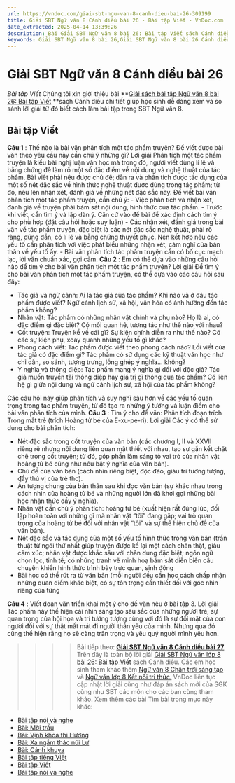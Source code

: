 ```yaml
---
url: https://vndoc.com/giai-sbt-ngu-van-8-canh-dieu-bai-26-309199
title: Giải SBT Ngữ văn 8 Cánh diều bài 26 - Bài tập Viết - VnDoc.com
date_extracted: 2025-04-14 13:39:26
description: Bài Giải SBT Ngữ văn 8 bài 26: Bài tập Viết sách Cánh diều có đáp án chi tiết cho các bạn cùng tham khảo.
keywords: Giải SBT Ngữ văn 8 bài 26,Giải SBT Ngữ văn 8 bài 26 Cánh diều,Giải sách bài tập Ngữ văn CD lớp 8,Ngữ văn lớp 8 Cánh diều,giải bài tập ngữ văn lớp 8,Bài tập Viếtc,soạn bài ngữ văn 8,ôn tập ngữ văn 8
---
```


# Giải SBT Ngữ văn 8 Cánh diều bài 26
 _Bài tập Viết_
Chúng tôi xin giới thiệu bài **[Giải sách bài tập Ngữ văn 8 bài 26: Bài tập Viết](<https://vndoc.com/giai-sbt-ngu-van-8-canh-dieu-bai-26-309199>) **sách Cánh diều chi tiết giúp học sinh dễ dàng xem và so sánh lời giải từ đó biết cách làm bài tập trong SBT Ngữ văn 8.
## Bài tập Viết
**Câu 1** : Thế nào là bài văn phân tích một tác phẩm truyện? Để viết được bài văn theo yêu cầu này cần chú ý những gì?
Lời giải
Phân tích một tác phẩm truyện là kiểu bài nghị luận văn học mà trong đó, người viết dùng lí lẽ và bằng chứng để làm rõ một số đặc điểm về nội dung và nghệ thuật của tác phẩm. Bài viết phải nêu được chủ đề; dẫn ra và phân tích được tác dụng của một số nét đặc sắc về hình thức nghệ thuật được dùng trong tác phẩm; từ đó, nêu lên nhận xét, đánh giá về những nét đặc sắc này.
Để viết bài văn phân tích một tác phẩm truyện, cần chú ý:
\- Việc phân tích và nhận xét, đánh giá về truyện phải bám sát nội dung, hình thức của tác phẩm.
\- Trước khi viết, cần tìm ý và lập dàn ý. Căn cứ vào đề bài để xác định cách tìm ý cho phù hợp \(đặt câu hỏi hoặc suy luận\)
\- Các nhận xét, đánh giá trong bài văn về tác phẩm truyện, đặc biệt là các nét đặc sắc nghệ thuật, phải rõ ràng, đúng đắn, có lí lẽ và bằng chứng thuyết phục. Nên kết hợp nêu các yếu tố cần phân tích với việc phát biểu những nhận xét, cảm nghĩ của bản thân về yếu tố ấy.
\- Bài văn phân tích tác phẩm truyện cần có bố cục mạch lạc, lời văn chuẩn xác, gợi cảm.
**Câu 2** : Em có thể dựa vào những câu hỏi nào để tìm ý cho bài văn phân tích một tác phẩm truyện?
Lời giải
Để tìm ý cho bài văn phân tích một tác phẩm truyện, có thể dựa vào các câu hỏi sau đây:
  * Tác giả và ngữ cảnh: Ai là tác giả của tác phẩm? Khi nào và ở đâu tác phẩm được viết? Ngữ cảnh lịch sử, xã hội, văn hóa có ảnh hưởng đến tác phẩm không?
  * Nhân vật: Tác phẩm có những nhân vật chính và phụ nào? Họ là ai, có đặc điểm gì đặc biệt? Có mối quan hệ, tương tác như thế nào với nhau?
  * Cốt truyện: Truyện kể về cái gì? Sự kiện chính diễn ra như thế nào? Có các sự kiện phụ, xoay quanh những yếu tố gì khác?
  * Phong cách viết: Tác phẩm được viết theo phong cách nào? Lối viết của tác giả có đặc điểm gì? Tác phẩm có sử dụng các kỹ thuật văn học như chỉ dẫn, so sánh, tượng trưng, lồng ghép ý nghĩa... không?
  * Ý nghĩa và thông điệp: Tác phẩm mang ý nghĩa gì đối với độc giả? Tác giả muốn truyền tải thông điệp hay giá trị gì thông qua tác phẩm? Có liên hệ gì giữa nội dung và ngữ cảnh lịch sử, xã hội của tác phẩm không?

Các câu hỏi này giúp phân tích và suy nghĩ sâu hơn về các yếu tố quan trọng trong tác phẩm truyện, từ đó tạo ra những ý tưởng và luận điểm cho bài văn phân tích của mình.
**Câu 3** : Tìm ý cho đề văn: Phân tích đoạn trích Trong mắt trẻ \(trích Hoàng tử bé của E-xu-pe-ri\).
Lời giải
Các ý có thể sử dụng cho bài phân tích:
  * Nét đặc sắc trong cốt truyện của văn bản \(các chương I, II và XXVII riêng rẽ nhưng nội dung liên quan mật thiết với nhau, tạo sự gắn kết chặt chẽ trong cốt truyện; từ đó, góp phần làm sáng tỏ vai trò của nhân vật hoàng tử bé cũng như nêu bật ý nghĩa của văn bản\).
  * Chủ đề của văn bản \(cách nhìn riêng biệt, độc đáo, giàu trí tưởng tượng, đầy thú vị của trẻ thơ\).
  * Ấn tượng chung của bản thân sau khi đọc văn bản \(sự khác nhau trong cách nhìn của hoàng tử bé và những người lớn đã khơi gợi những bài học nhận thức đầy ý nghĩa\).
  * Nhân vật cần chú ý phân tích: hoàng tử bé \(xuất hiện rất đúng lúc, đối lập hoàn toàn với những gì mà nhân vật “tôi” đang gặp; vai trò quan trọng của hoàng tử bé đối với nhân vật “tôi” và sự thể hiện chủ đề của văn bản\).
  * Nét đặc sắc và tác dụng của một số yếu tố hình thức trong văn bản \(trần thuật từ ngôi thứ nhất giúp truyện được kể lại một cách chân thật, giàu cảm xúc; nhân vật được khắc sâu với chân dung đặc biệt; ngôn ngữ chọn lọc, tinh tế; có những tranh vẽ minh hoạ bám sát diễn biến câu chuyện khiến hình thức trình bày trực quan, sinh động
  * Bài học có thể rút ra từ văn bản \(mỗi người đều cần học cách chấp nhận những quan điểm khác biệt, có sự tôn trọng cần thiết đối với góc nhìn riêng của từng

**Câu 4** : Viết đoạn văn triển khai một ý cho đề văn nêu ở bài tập 3.
Lời giải
Tác phẩm này thể hiện cái nhìn sáng tạo sâu sắc của những người trẻ, sự quan trọng của hội họa và trí tưởng tượng cùng với đó là sự đối mặt của con người đối với sự thật mất mát đi người thân yêu của mình. Nhưng qua đó cũng thể hiện rằng họ sẽ càng trân trọng và yêu quý người mình yêu hơn.
>>>> Bài tiếp theo: **[Giải SBT Ngữ văn 8 Cánh diều bài 27](<https://vndoc.com/giai-sbt-ngu-van-8-canh-dieu-bai-27-309203>)**
Trên đây là toàn bộ lời giải [Giải SBT Ngữ văn lớp 8 bài 26: Bài tập Viết](<https://vndoc.com/giai-sbt-ngu-van-8-canh-dieu-bai-26-309199>) sách Cánh diều. Các em học sinh tham khảo thêm [Ngữ văn 8 Chân trời sáng tạo ](<https://vndoc.com/ngu-van-8-chan-troi-sang-tao>)và [Ngữ văn lớp 8 Kết nối tri thức.](<https://vndoc.com/ngu-van-8-ket-noi-tri-thuc>) VnDoc liên tục cập nhật lời giải cũng như đáp án sách mới của SGK cũng như SBT các môn cho các bạn cùng tham khảo.
Xem thêm các bài Tìm bài trong mục này khác:
  * [Bài tập nói và nghe](</giai-sbt-ngu-van-8-canh-dieu-bai-27-309203>)
  * [Bài: Mời trầu](</giai-sbt-ngu-van-8-canh-dieu-bai-28-309205>)
  * [Bài: Vịnh khoa thi Hương](</giai-sbt-ngu-van-8-canh-dieu-bai-29-309214>)
  * [Bài: Xa ngắm thác núi Lư](</giai-sbt-ngu-van-8-canh-dieu-bai-30-309215>)
  * [Bài: Cảnh khuya](</giai-sbt-ngu-van-8-canh-dieu-bai-31-309217>)
  * [Bài tập tiếng Việt](</giai-sbt-ngu-van-8-canh-dieu-bai-32-309218>)
  * [Bài tập Viết](</giai-sbt-ngu-van-8-canh-dieu-bai-33-309223>)
  * [Bài tập nói và nghe](</giai-sbt-ngu-van-8-canh-dieu-bai-34-309227>)

